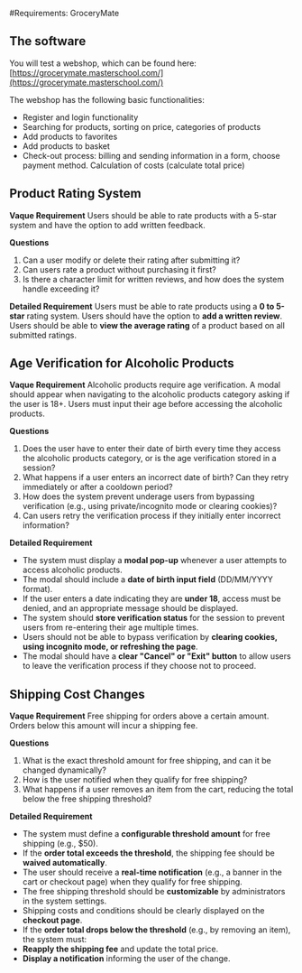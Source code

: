 #Requirements: GroceryMate
## **The software**

You will test a webshop, which can be found here: [https://grocerymate.masterschool.com/](https://grocerymate.masterschool.com/)

The webshop has the following basic functionalities:

-   Register and login functionality
-   Searching for products, sorting on price, categories of products
-   Add products to favorites
-   Add products to basket
-   Check-out process: billing and sending information in a form, choose payment method. Calculation of costs (calculate total price)

## Product Rating System

**Vaque Requirement**
Users should be able to rate products with a 5-star system and have the option to add written feedback.

**Questions**
1. Can a user modify or delete their rating after submitting it? 
2. Can users rate a product without purchasing it first?
3. Is there a character limit for written reviews, and how does the system handle exceeding it?

**Detailed Requirement**
Users must be able to rate products using a **0 to 5-star** rating system.
Users should have the option to **add a written review**.
Users should be able to **view the average rating** of a product based on all submitted ratings.

## Age Verification for Alcoholic Products

**Vaque Requirement**
Alcoholic products require age verification. A modal should appear when navigating to the alcoholic products category asking if the user is 18+. Users must input their age before accessing the alcoholic products.

**Questions**
1. Does the user have to enter their date of birth every time they access the alcoholic products category, or is the age verification stored in a session?
2. What happens if a user enters an incorrect date of birth? Can they retry immediately or after a cooldown period?
3. How does the system prevent underage users from bypassing verification (e.g., using private/incognito mode or clearing cookies)?
4. Can users retry the verification process if they initially enter incorrect information?

**Detailed Requirement**
- The system must display a **modal pop-up** whenever a user attempts to access alcoholic products.
- The modal should include a **date of birth input field** (DD/MM/YYYY format).
- If the user enters a date indicating they are **under 18**, access must be denied, and an appropriate message should be displayed.
- The system should **store verification status** for the session to prevent users from re-entering their age multiple times.
- Users should not be able to bypass verification by **clearing cookies, using incognito mode, or refreshing the page**.
- The modal should have a **clear "Cancel" or "Exit" button** to allow users to leave the verification process if they choose not to proceed.

## Shipping Cost Changes

**Vaque Requirement**
Free shipping for orders above a certain amount. Orders below this amount will incur a shipping fee.

**Questions**
1. What is the exact threshold amount for free shipping, and can it be changed dynamically? 
2. How is the user notified when they qualify for free shipping? 
3. What happens if a user removes an item from the cart, reducing the total below the free shipping threshold?

**Detailed Requirement**
- The system must define a **configurable threshold amount** for free shipping (e.g., $50).
- If the **order total exceeds the threshold**, the shipping fee should be **waived automatically**.
- The user should receive a **real-time notification** (e.g., a banner in the cart or checkout page) when they qualify for free shipping.
- The free shipping threshold should be **customizable** by administrators in the system settings.
- Shipping costs and conditions should be clearly displayed on the **checkout page**.
- If the **order total drops below the threshold** (e.g., by removing an item), the system must:
-   **Reapply the shipping fee** and update the total price.
-   **Display a notification** informing the user of the change.
